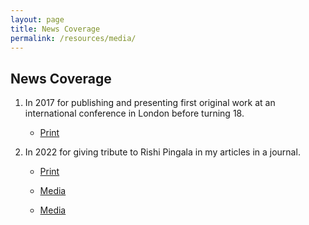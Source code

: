```yaml
---
layout: page
title: News Coverage
permalink: /resources/media/
---
```


## News Coverage


1. In 2017 for publishing and presenting first original work at an international conference in London before turning 18. 
    - [Print](https://www-divyabhaskar-co-in.translate.goog/news/MGUJ-NAD-OMC-LCL-nadiad-student-improved-the-70-year-old-method-of-algebra-gujarati-news-5939921-NOR.html?_x_tr_sl=gu&_x_tr_tl=en&_x_tr_hl=en&_x_tr_pto=sc)

2. In 2022 for giving tribute to Rishi Pingala in my articles in a journal.

    - [Print](https://www.divyabhaskar.co.in/local/gujarat/ahmedabad/news/presented-10-research-papers-at-22-years-of-age-tribute-to-2200-year-old-vedic-mathematician-rishi-pingal-as-shah-pingal-sutra-129832403.html)

    - [Media](https://www.youtube.com/watch?v=v2dYKJzznvo)

    - [Media](https://www.youtube.com/watch?v=qg-ZaI-15O0)
